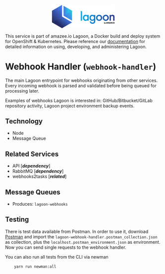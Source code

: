 <p align="center"><img
src="https://raw.githubusercontent.com/amazeeio/lagoon/master/docs/images/lagoon-logo.png"
alt="The Lagoon logo is a blue hexagon split in two pieces with an L-shaped cut"
width="40%"></p>

This service is part of amazee.io Lagoon, a Docker build and deploy system for
OpenShift & Kubernetes. Please reference our [documentation] for detailed
information on using, developing, and administering Lagoon.

# Webhook Handler (`webhook-handler`)

The main Lagoon entrypoint for webhooks originating from other services. Every
incoming webhook is parsed and validated before being queued for processing
later.

Examples of webhooks Lagoon is interested in: GitHub/Bitbucket/GitLab repository
activity, Lagoon project environment backup events.

## Technology

* Node
* Message Queue

## Related Services

* API [***dependency***]
* RabbitMQ [***dependency***]
* webhooks2tasks [***related***]

## Message Queues

* Produces: `lagoon-webhooks`

## Testing

There is test data available from Postman. In order to use it, download
[Postman] and import the `lagoon-webhook-handler.postman_collection.json` as
collection, plus the `localhost.postman_environment.json` as environment. Now
you can send single requests to the webhook handler.

You can also run all tests from the CLI via newman

        yarn run newman:all

[documentation]: https://lagoon.readthedocs.io/
[Postman]: https://www.getpostman.com/
